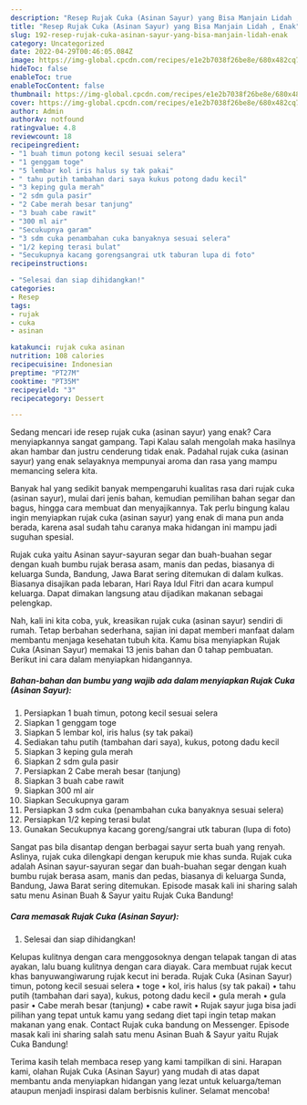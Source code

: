 ```yaml
---
description: "Resep Rujak Cuka (Asinan Sayur) yang Bisa Manjain Lidah , Enak"
title: "Resep Rujak Cuka (Asinan Sayur) yang Bisa Manjain Lidah , Enak"
slug: 192-resep-rujak-cuka-asinan-sayur-yang-bisa-manjain-lidah-enak
category: Uncategorized
date: 2022-04-29T00:46:05.084Z
image: https://img-global.cpcdn.com/recipes/e1e2b7038f26be8e/680x482cq70/rujak-cuka-asinan-sayur-foto-resep-utama.jpg
hideToc: false
enableToc: true
enableTocContent: false
thumbnail: https://img-global.cpcdn.com/recipes/e1e2b7038f26be8e/680x482cq70/rujak-cuka-asinan-sayur-foto-resep-utama.jpg
cover: https://img-global.cpcdn.com/recipes/e1e2b7038f26be8e/680x482cq70/rujak-cuka-asinan-sayur-foto-resep-utama.jpg
author: Admin
authorAv: notfound
ratingvalue: 4.8
reviewcount: 18
recipeingredient:
- "1 buah timun potong kecil sesuai selera"
- "1 genggam toge"
- "5 lembar kol iris halus sy tak pakai"
- " tahu putih tambahan dari saya kukus potong dadu kecil"
- "3 keping gula merah"
- "2 sdm gula pasir"
- "2 Cabe merah besar tanjung"
- "3 buah cabe rawit"
- "300 ml air"
- "Secukupnya garam"
- "3 sdm cuka penambahan cuka banyaknya sesuai selera"
- "1/2 keping terasi bulat"
- "Secukupnya kacang gorengsangrai utk taburan lupa di foto"
recipeinstructions:

- "Selesai dan siap dihidangkan!"
categories:
- Resep
tags:
- rujak
- cuka
- asinan

katakunci: rujak cuka asinan 
nutrition: 108 calories
recipecuisine: Indonesian
preptime: "PT27M"
cooktime: "PT35M"
recipeyield: "3"
recipecategory: Dessert

---
```



Sedang mencari ide resep rujak cuka (asinan sayur) yang enak? Cara menyiapkannya sangat gampang. Tapi Kalau salah mengolah maka hasilnya akan hambar dan justru cenderung tidak enak. Padahal rujak cuka (asinan sayur) yang enak selayaknya mempunyai aroma dan rasa yang mampu memancing selera kita.


Banyak hal yang sedikit banyak mempengaruhi kualitas rasa dari rujak cuka (asinan sayur), mulai dari jenis bahan, kemudian pemilihan bahan segar dan bagus, hingga cara membuat dan menyajikannya. Tak perlu bingung kalau ingin menyiapkan rujak cuka (asinan sayur) yang enak di mana pun anda berada, karena asal sudah tahu caranya maka hidangan ini mampu jadi suguhan spesial.

Rujak cuka yaitu Asinan sayur-sayuran segar dan buah-buahan segar dengan kuah bumbu rujak berasa asam, manis dan pedas, biasanya di keluarga Sunda, Bandung, Jawa Barat sering ditemukan di dalam kulkas. Biasanya disajikan pada lebaran, Hari Raya Idul Fitri dan acara kumpul keluarga. Dapat dimakan langsung atau dijadikan makanan sebagai pelengkap.


Nah, kali ini kita coba, yuk, kreasikan rujak cuka (asinan sayur) sendiri di rumah. Tetap berbahan sederhana, sajian ini dapat memberi manfaat dalam membantu menjaga kesehatan tubuh kita. Kamu bisa menyiapkan Rujak Cuka (Asinan Sayur) memakai 13 jenis bahan dan 0 tahap pembuatan. Berikut ini cara dalam menyiapkan hidangannya.

<!--inarticleads1-->

##### Bahan-bahan dan bumbu yang wajib ada dalam menyiapkan Rujak Cuka (Asinan Sayur):

1. Persiapkan 1 buah timun, potong kecil sesuai selera
1. Siapkan 1 genggam toge
1. Siapkan 5 lembar kol, iris halus (sy tak pakai)
1. Sediakan  tahu putih (tambahan dari saya), kukus, potong dadu kecil
1. Siapkan 3 keping gula merah
1. Siapkan 2 sdm gula pasir
1. Persiapkan 2 Cabe merah besar (tanjung)
1. Siapkan 3 buah cabe rawit
1. Siapkan 300 ml air
1. Siapkan Secukupnya garam
1. Persiapkan 3 sdm cuka (penambahan cuka banyaknya sesuai selera)
1. Persiapkan 1/2 keping terasi bulat
1. Gunakan Secukupnya kacang goreng/sangrai utk taburan (lupa di foto)


Sangat pas bila disantap dengan berbagai sayur serta buah yang renyah. Aslinya, rujak cuka dilengkapi dengan kerupuk mie khas sunda. Rujak cuka adalah Asinan sayur-sayuran segar dan buah-buahan segar dengan kuah bumbu rujak berasa asam, manis dan pedas, biasanya di keluarga Sunda, Bandung, Jawa Barat sering ditemukan. Episode masak kali ini sharing salah satu menu Asinan Buah &amp; Sayur yaitu Rujak Cuka Bandung! 

<!--inarticleads2-->

##### Cara memasak Rujak Cuka (Asinan Sayur):


1. Selesai dan siap dihidangkan!

Kelupas kulitnya dengan cara menggosoknya dengan telapak tangan di atas ayakan, lalu buang kulitnya dengan cara diayak. Cara membuat rujak kecut khas banyuwangiwarung rujak kecut ini berada. Rujak Cuka (Asinan Sayur) timun, potong kecil sesuai selera • toge • kol, iris halus (sy tak pakai) • tahu putih (tambahan dari saya), kukus, potong dadu kecil • gula merah • gula pasir • Cabe merah besar (tanjung) • cabe rawit • Rujak sayur juga bisa jadi pilihan yang tepat untuk kamu yang sedang diet tapi ingin tetap makan makanan yang enak. Contact Rujak cuka bandung on Messenger. Episode masak kali ini sharing salah satu menu Asinan Buah &amp; Sayur yaitu Rujak Cuka Bandung! 

Terima kasih telah membaca resep yang kami tampilkan di sini. Harapan kami, olahan Rujak Cuka (Asinan Sayur) yang mudah di atas dapat membantu anda menyiapkan hidangan yang lezat untuk keluarga/teman ataupun menjadi inspirasi dalam berbisnis kuliner. Selamat mencoba!
